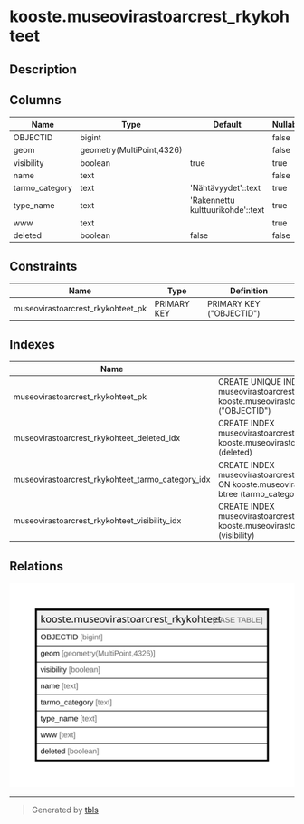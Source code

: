 # kooste.museovirastoarcrest_rkykohteet

## Description

## Columns

| Name | Type | Default | Nullable | Children | Parents | Comment |
| ---- | ---- | ------- | -------- | -------- | ------- | ------- |
| OBJECTID | bigint |  | false |  |  |  |
| geom | geometry(MultiPoint,4326) |  | false |  |  |  |
| visibility | boolean | true | true |  |  |  |
| name | text |  | false |  |  |  |
| tarmo_category | text | 'Nähtävyydet'::text | true |  |  |  |
| type_name | text | 'Rakennettu kulttuurikohde'::text | true |  |  |  |
| www | text |  | true |  |  |  |
| deleted | boolean | false | false |  |  |  |

## Constraints

| Name | Type | Definition |
| ---- | ---- | ---------- |
| museovirastoarcrest_rkykohteet_pk | PRIMARY KEY | PRIMARY KEY ("OBJECTID") |

## Indexes

| Name | Definition |
| ---- | ---------- |
| museovirastoarcrest_rkykohteet_pk | CREATE UNIQUE INDEX museovirastoarcrest_rkykohteet_pk ON kooste.museovirastoarcrest_rkykohteet USING btree ("OBJECTID") |
| museovirastoarcrest_rkykohteet_deleted_idx | CREATE INDEX museovirastoarcrest_rkykohteet_deleted_idx ON kooste.museovirastoarcrest_rkykohteet USING btree (deleted) |
| museovirastoarcrest_rkykohteet_tarmo_category_idx | CREATE INDEX museovirastoarcrest_rkykohteet_tarmo_category_idx ON kooste.museovirastoarcrest_rkykohteet USING btree (tarmo_category) |
| museovirastoarcrest_rkykohteet_visibility_idx | CREATE INDEX museovirastoarcrest_rkykohteet_visibility_idx ON kooste.museovirastoarcrest_rkykohteet USING btree (visibility) |

## Relations

![er](kooste.museovirastoarcrest_rkykohteet.svg)

---

> Generated by [tbls](https://github.com/k1LoW/tbls)

